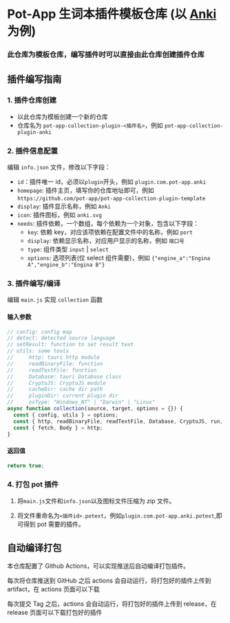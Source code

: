 # Pot-App 生词本插件模板仓库 (以 [Anki](https://apps.ankiweb.net) 为例)

### 此仓库为模板仓库，编写插件时可以直接由此仓库创建插件仓库

## 插件编写指南

### 1. 插件仓库创建

- 以此仓库为模板创建一个新的仓库
- 仓库名为 `pot-app-collection-plugin-<插件名>`，例如 `pot-app-collection-plugin-anki`

### 2. 插件信息配置

编辑 `info.json` 文件，修改以下字段：

- `id`：插件唯一 id，必须以`plugin`开头，例如 `plugin.com.pot-app.anki`
- `homepage`: 插件主页，填写你的仓库地址即可，例如 `https://github.com/pot-app/pot-app-collection-plugin-template`
- `display`: 插件显示名称，例如 `Anki`
- `icon`: 插件图标，例如 `anki.svg`
- `needs`: 插件依赖，一个数组，每个依赖为一个对象，包含以下字段：
  - `key`: 依赖 key，对应该项依赖在配置文件中的名称，例如 `port`
  - `display`: 依赖显示名称，对应用户显示的名称，例如 `端口号`
  - `type`: 组件类型 `input` | `select`
  - `options`: 选项列表(仅 select 组件需要)，例如 `{"engine_a":"Engina A","engine_b":"Engina B"}`

### 3. 插件编写/编译

编辑 `main.js` 实现 `collection` 函数

#### 输入参数
```javascript
// config: config map
// detect: detected source language
// setResult: function to set result text
// utils: some tools
//     http: tauri http module
//     readBinaryFile: function
//     readTextFile: function
//     Database: tauri Database class
//     CryptoJS: CryptoJS module
//     cacheDir: cache dir path
//     pluginDir: current plugin dir 
//     osType: "Windows_NT" | "Darwin" | "Linux"
async function collection(source, target, options = {}) {
  const { config, utils } = options;
  const { http, readBinaryFile, readTextFile, Database, CryptoJS, run, cacheDir, pluginDir, osType } = utils;
  const { fetch, Body } = http;
}
```

#### 返回值

```javascript
return true;
```

### 4. 打包 pot 插件

1. 将`main.js`文件和`info.json`以及图标文件压缩为 zip 文件。

2. 将文件重命名为`<插件id>.potext`，例如`plugin.com.pot-app.anki.potext`,即可得到 pot 需要的插件。

## 自动编译打包

本仓库配置了 Github Actions，可以实现推送后自动编译打包插件。

每次将仓库推送到 GitHub 之后 actions 会自动运行，将打包好的插件上传到 artifact，在 actions 页面可以下载

每次提交 Tag 之后，actions 会自动运行，将打包好的插件上传到 release，在 release 页面可以下载打包好的插件
